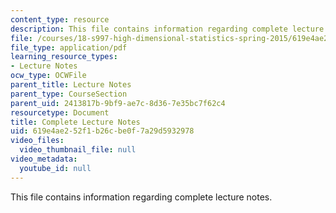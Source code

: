 ```yaml
---
content_type: resource
description: This file contains information regarding complete lecture notes.
file: /courses/18-s997-high-dimensional-statistics-spring-2015/619e4ae252f1b26cbe0f7a29d5932978_MIT18_S997S15_CourseNotes.pdf
file_type: application/pdf
learning_resource_types:
- Lecture Notes
ocw_type: OCWFile
parent_title: Lecture Notes
parent_type: CourseSection
parent_uid: 2413817b-9bf9-ae7c-8d36-7e35bc7f62c4
resourcetype: Document
title: Complete Lecture Notes
uid: 619e4ae2-52f1-b26c-be0f-7a29d5932978
video_files:
  video_thumbnail_file: null
video_metadata:
  youtube_id: null
---
```

This file contains information regarding complete lecture notes.

